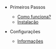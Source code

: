 - Primeiros Passos
  
  - [Como funciona?](/pages/primeiros_passos/como_funciona.md)
  - [Instalação](/pages/primeiros_passos/instalacao.md)

- Configurações
  - [Informações](/pages/configuracoes/informacoes.md)